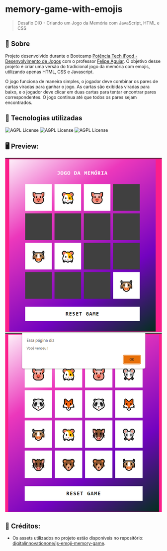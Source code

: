 # memory-game-with-emojis

> Desafio DIO - Criando um Jogo da Memória com JavaScript, HTML e CSS

## 📖 Sobre

Projeto desenvolvido durante o Bootcamp [Potência Tech iFood - Desenvolvimento de Jogos](https://web.dio.me/track/potencia-tech-ifood-desenvolvimento-de-jogos) com o professor [Felipe Aguiar](https://github.com/felipeAguiarCode). O objetivo desse projeto é criar uma versão do tradicional jogo da memória com emojis, utilizando apenas HTML, CSS e Javascript.

O jogo funciona de maneira simples, o jogador deve combinar os pares de cartas viradas para ganhar o jogo. As cartas são exibidas viradas para baixo, e o jogador deve clicar em duas cartas para tentar encontrar pares correspondentes. O jogo continua até que todos os pares sejam encontrados.

## 🚀 Tecnologias utilizadas

![AGPL License](https://img.shields.io/badge/HTML5-E34F26?style=for-the-badge&logo=html5&logoColor=white)
![AGPL License](https://img.shields.io/badge/CSS3-1572B6?style=for-the-badge&logo=css3&logoColor=white)
![AGPL License](https://img.shields.io/badge/JavaScript-F7DF1E?style=for-the-badge&logo=javascript&logoColor=black)

## 🖥 Preview:

<p align="center">
  <img src="https://github.com/Pidiotto/memory-game/blob/main/screenshot1.png" title="screenshot" alt="screenshot do jogo">
  <img src="https://github.com/Pidiotto/memory-game/blob/main/screenshot2.png" title="screenshot" alt="screenshot do jogo">
</p>

## 📌 Créditos:

- Os assets utilizados no projeto estão disponíveis no repositório: [digitalinnovationone/js-emoji-memory-game](https://github.com/digitalinnovationone/js-emoji-memory-game).

